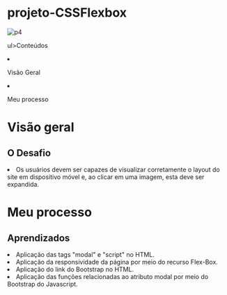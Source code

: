 # projeto-CSSFlexbox

![p4](https://user-images.githubusercontent.com/114086320/196065956-4dfb38e0-5f77-4fc2-b81c-f02e1135181d.png)


ul>Conteúdos
  <li><p>Visão Geral</p></li> 
    <li><p>Meu processo</></li>
  
  </ul>

<h1>Visão geral</>

   <h2>O Desafio</h2>
  <li>Os usuários devem ser capazes de visualizar corretamente o layout do site em dispositivo móvel e, ao clicar em uma imagem, esta deve ser expandida.</li>
  
 

<h1>Meu processo</>
  <h2>Aprendizados</h2>
 
  <li>Aplicação das tags "modal" e "script" no HTML.</li>
  <li>Aplicação da responsividade da página por meio do recurso Flex-Box.</li>
  <li>Aplicação do link do Bootstrap no HTML.</li>
  <li>Aplicação das funções relacionadas ao atributo modal por meio do Bootstrap do Javascript.</li>
